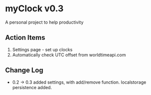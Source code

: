 # myClock v0.3
A personal project to help productivity

## Action Items 
1. Settings page - set up clocks
2. Automatically check UTC offset from worldtimeapi.com

## Change Log
* 0.2 -> 0.3 added settings, with add/remove function. localstorage persistence added.
